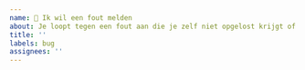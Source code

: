 ```yaml
---
name: 🚨 Ik wil een fout melden
about: Je loopt tegen een fout aan die je zelf niet opgelost krijgt of je wilt iets anders melden wat niet helemaal lijkt te kloppen.
title: ''
labels: bug
assignees: ''
---
```


<!--
- 🇳🇱 Lees eerst de "CONTRIBUTING" info: https://github.com/dsmrreader/dsmr-reader/blob/v4/CONTRIBUTING.md
- 🇺🇸 Read the "CONTRIBUTING" info first: https://github.com/dsmrreader/dsmr-reader/blob/v4/CONTRIBUTING.md

Tip: Want to format a large code block? Use triple backtics (`) above and below the code, e.g.:
```
Multiline
Code
Block
```
-->
